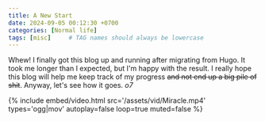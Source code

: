 ```yaml
---
title: A New Start
date: 2024-09-05 00:12:30 +0700
categories: [Normal life]
tags: [misc]     # TAG names should always be lowercase
---
```


Whew! I finally got this blog up and running after migrating from Hugo. It took me longer than I expected, but I'm happy with the result. I really hope this blog will help me keep track of my progress ~~and not end up a big pile of shit~~. Anyway, let's see how it goes. *o7*

{%
  include embed/video.html
  src='/assets/vid/Miracle.mp4'
  types='ogg|mov'
  autoplay=false
  loop=true
  muted=false
%}